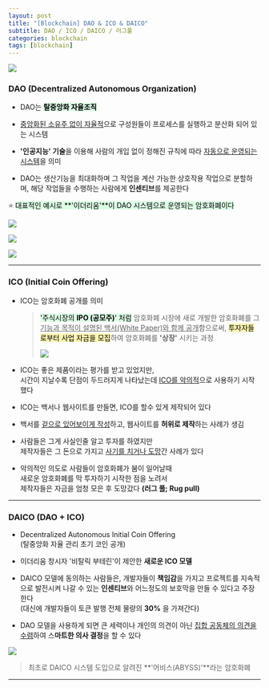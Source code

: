 ```yaml
---
layout: post
title: "[Blockchain] DAO & ICO & DAICO"
subtitle: DAO / ICO / DAICO / 러그풀
categories: blockchain
tags: [blockchain]
---
```


![](https://velog.velcdn.com/images/-__-/post/a34144dd-d893-4a90-b6b8-a6be0730a51d/image.png)

### DAO (Decentralized Autonomous Organization)

- DAO는 <span style='background-color: #dcffe4; color:#000;'>**탈중앙화 자율조직**

- <u>중앙화된 소유주 없이 자율적</u>으로 구성원들이 프로세스를 실행하고 분산화 되어 있는 시스템

- **'인공지능' 기술**을 이용해 사람의 개입 없이 정해진 규칙에 따라 <u>자동으로 운영되는 시스템</u>을 의미

- DAO는 생산기능을 최대화하며 그 작업을 계산 가능한 상호작용 작업으로 분할하며, 해당 작업들을 수행하는 사람에게 **인센티브**를 제공한다

⭐ <span style='background-color: #dcffe4; color:#000;'>대표적인 예시로 **'이더리움'**이 DAO 시스템으로 운영되는 암호화폐이다

![](https://velog.velcdn.com/images/-__-/post/3489e982-ecb9-45be-b4be-dc215aec676f/image.png)

![](https://velog.velcdn.com/images/-__-/post/dea716ff-8931-4afc-b900-ab4dcb56470a/image.png)

![](https://velog.velcdn.com/images/-__-/post/d3565abf-755c-4f4c-a7db-9457ac525335/image.png)

<hr>

### ICO (Initial Coin Offering)

- ICO는 암호화폐 공개를 의미

  > <span style='background-color: #dcffe4; color:#000;'>'주식시장의 **IPO (공모주)**' 처럼</span> 암호화폐 시장에 새로 개발한 암호화폐를 그 <u>기능과 목적이 설명된 백서(White Paper)와 함께 공개</u>함으로써, <span style='background-color: #fff5b1; color:#000;'>투자자들로부터 사업 자금을 모집</span>하여 암호화폐를 **'상장'** 시키는 과정<br>
  >
  > ![](https://velog.velcdn.com/images/-__-/post/49b17296-ce0d-4c4f-b68d-c0a36d6d71e2/image.png)

- ICO는 좋은 제품이라는 평가를 받고 있었지만,<br>
  시간이 지날수록 단점이 두드러지게 나타났는데 <u>ICO를 악의적</u>으로 사용하기 시작했다

- ICO는 백서나 웹사이트를 만들면, ICO를 할수 있게 제작되어 있다

- 백서를 <u>겉으로 있어보이게 작성</u>하고, 웹사이트를 **허위로 제작**하는 사례가 생김

- 사람들은 그게 사실인줄 알고 투자를 하였지만<br>
  제작자들은 그 돈으로 가지고 <u>사기를 치거나 도망</u>간 사례가 있다

- 악의적인 의도로 사람들이 암호화폐가 붐이 일어날때<br>
  새로운 암호화폐를 막 투자하기 시작한 점을 노려서<br>
  제작자들은 자금을 엄청 모은 후 도망갔다 **(러그 풀; Rug pull)**

<hr>

### DAICO (DAO + ICO)

- Decentralized Autonomous Initial Coin Offering<br>
  (탈중앙화 자율 관리 초기 코인 공개)

- 이더리움 창시자 '비탈릭 부테린'이 제안한 **새로운 ICO 모델**

- DAICO 모델에 동의하는 사람들은, 개발자들이 **책임감**을 가지고 프로젝트를 지속적으로 발전시켜 나갈 수 있는 **인센티브**와 어느정도의 보호막을 만들 수 있다고 주장한다<br>
  (대신에 개발자들이 토큰 발행 전체 물량의 **30%** 을 가져간다)

- DAO 모델을 사용하게 되면 큰 세력이나 개인의 의견이 아닌 <u>집합 공동체의 의견을 수렴</u>하여 스**마트한 의사 결정**을 할 수 있다

![](https://velog.velcdn.com/images/-__-/post/c0e1389e-bb9e-404d-8085-f1f6c6c56866/image.png)

> 최초로 DAICO 시스템 도입으로 알려진
> **'어비스(ABYSS)'**라는 암호화폐

---
